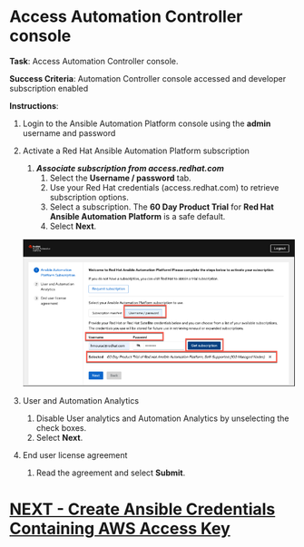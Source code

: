 <h1>Access Automation Controller console</h1>

**Task**: Access Automation Controller console.

**Success Criteria**: Automation Controller console accessed and developer subscription enabled

**Instructions**:



1. Login to the Ansible Automation Platform console using the **admin** username and password
2. Activate a Red Hat Ansible Automation Platform subscription
    1. **_Associate subscription from access.redhat.com_**
        1. Select the **Username / password** tab.
        2. Use your Red Hat credentials (access.redhat.com) to retrieve subscription options.
        3. Select a subscription. The **60 Day Product Trial** for **Red Hat Ansible Automation Platform** is a safe default.
        4. Select **Next**.

    ![alt_text](images/image26.png "image_tooltip")

3. User and Automation Analytics
    1. Disable User analytics and Automation Analytics by unselecting the check boxes.
    2. Select **Next**.
4. End user license agreement
    1. Read the agreement and select **Submit**.


# [NEXT - Create Ansible Credentials Containing AWS Access Key](page7.md)